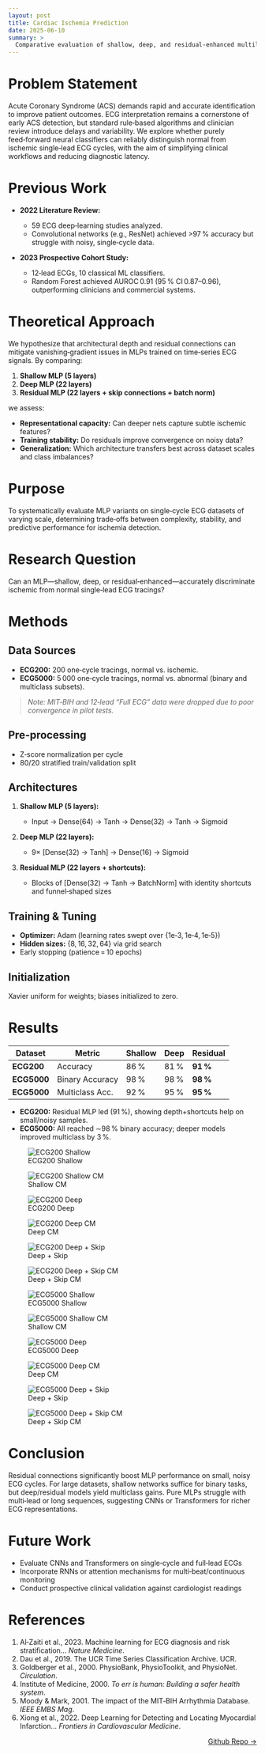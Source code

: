 ```yaml
---
layout: post
title: Cardiac Ischemia Prediction
date: 2025-06-10
summary: >
  Comparative evaluation of shallow, deep, and residual‑enhanced multilayer perceptrons for classifying single‑lead ECG tracings as normal or ischemic.  
---  
```


# Problem Statement  
Acute Coronary Syndrome (ACS) demands rapid and accurate identification to improve patient outcomes. ECG interpretation remains a cornerstone of early ACS detection, but standard rule‑based algorithms and clinician review introduce delays and variability. We explore whether purely feed‑forward neural classifiers can reliably distinguish normal from ischemic single‑lead ECG cycles, with the aim of simplifying clinical workflows and reducing diagnostic latency.

# Previous Work  
- **2022 Literature Review:**
  - 59 ECG deep‑learning studies analyzed.
  - Convolutional networks (e.g., ResNet) achieved >97 % accuracy but struggle with noisy, single‑cycle data.

- **2023 Prospective Cohort Study:**
  - 12‑lead ECGs, 10 classical ML classifiers.
  - Random Forest achieved AUROC 0.91 (95 % CI 0.87–0.96), outperforming clinicians and commercial systems.

# Theoretical Approach
We hypothesize that architectural depth and residual connections can mitigate vanishing‑gradient issues in MLPs trained on time‑series ECG signals. By comparing:

1. **Shallow MLP (5 layers)**
2. **Deep MLP (22 layers)**
3. **Residual MLP (22 layers + skip connections + batch norm)**

we assess:
- **Representational capacity:** Can deeper nets capture subtle ischemic features?
- **Training stability:** Do residuals improve convergence on noisy data?
- **Generalization:** Which architecture transfers best across dataset scales and class imbalances?

# Purpose
To systematically evaluate MLP variants on single‑cycle ECG datasets of varying scale, determining trade‑offs between complexity, stability, and predictive performance for ischemia detection.

# Research Question
Can an MLP—shallow, deep, or residual‑enhanced—accurately discriminate ischemic from normal single‑lead ECG tracings?  

# Methods

## Data Sources
- **ECG200:** 200 one‑cycle tracings, normal vs. ischemic.  
- **ECG5000:** 5 000 one‑cycle tracings, normal vs. abnormal (binary and multiclass subsets).

> *Note: MIT‑BIH and 12‑lead “Full ECG” data were dropped due to poor convergence in pilot tests.*

## Pre‑processing
- Z‑score normalization per cycle  
- 80/20 stratified train/validation split  

## Architectures
1. **Shallow MLP (5 layers):**
   - Input → Dense(64) → Tanh → Dense(32) → Tanh → Sigmoid

2. **Deep MLP (22 layers):**
   - 9× [Dense(32) → Tanh] → Dense(16) → Sigmoid

3. **Residual MLP (22 layers + shortcuts):**
   - Blocks of [Dense(32) → Tanh → BatchNorm] with identity shortcuts and funnel‑shaped sizes

## Training & Tuning
- **Optimizer:** Adam (learning rates swept over {1e‑3, 1e‑4, 1e‑5})  
- **Hidden sizes:** {8, 16, 32, 64} via grid search  
- Early stopping (patience = 10 epochs)

## Initialization
Xavier uniform for weights; biases initialized to zero.

# Results

| Dataset     | Metric          | Shallow | Deep | Residual |
|-------------|-----------------|---------|------|----------|
| **ECG200**  | Accuracy        | 86 %    | 81 % | **91 %** |
| **ECG5000** | Binary Accuracy | 98 %    | 98 % | **98 %** |
| **ECG5000** | Multiclass Acc. | 92 %    | 95 % | **95 %** |

- **ECG200:** Residual MLP led (91 %), showing depth+shortcuts help on small/noisy samples.  
- **ECG5000:** All reached ∼98 % binary accuracy; deeper models improved multiclass by 3 %.

<div class="image-grid">
  <!-- ECG200 -->
  <figure>
    <img src="/assets/ecg200shallow.jpeg" alt="ECG200 Shallow">
    <figcaption>ECG200 Shallow</figcaption>
  </figure>
  <figure>
    <img src="/assets/ecg200shallowcm.jpeg" alt="ECG200 Shallow CM">
    <figcaption>Shallow CM</figcaption>
  </figure>
  <figure>
    <img src="/assets/ecg200deep.jpeg" alt="ECG200 Deep">
    <figcaption>ECG200 Deep</figcaption>
  </figure>
  <figure>
    <img src="/assets/ecg200deepcm.jpeg" alt="ECG200 Deep CM">
    <figcaption>Deep CM</figcaption>
  </figure>
  <figure>
    <img src="/assets/ecg200deepwithsr.jpeg" alt="ECG200 Deep + Skip">
    <figcaption>Deep + Skip</figcaption>
  </figure>
  <figure>
    <img src="/assets/ecg200deepwithsrcm.jpeg" alt="ECG200 Deep + Skip CM">
    <figcaption>Deep + Skip CM</figcaption>
  </figure>

  <!-- ECG5000 -->
  <figure>
    <img src="/assets/ecg5000mcshallow.jpeg" alt="ECG5000 Shallow">
    <figcaption>ECG5000 Shallow</figcaption>
  </figure>
  <figure>
    <img src="/assets/ecg5000mcshallowcm.jpeg" alt="ECG5000 Shallow CM">
    <figcaption>Shallow CM</figcaption>
  </figure>
  <figure>
    <img src="/assets/ecg5000mcdeep.jpeg" alt="ECG5000 Deep">
    <figcaption>ECG5000 Deep</figcaption>
  </figure>
  <figure>
    <img src="/assets/ecg5000mcdeepcm.jpeg" alt="ECG5000 Deep CM">
    <figcaption>Deep CM</figcaption>
  </figure>
  <figure>
    <img src="/assets/ecg5000mcdeepwithsr.jpeg" alt="ECG5000 Deep + Skip">
    <figcaption>Deep + Skip</figcaption>
  </figure>
  <figure>
    <img src="/assets/ecg5000mcdeepwithsrcm.jpeg" alt="ECG5000 Deep + Skip CM">
    <figcaption>Deep + Skip CM</figcaption>
  </figure>
</div>


# Conclusion
Residual connections significantly boost MLP performance on small, noisy ECG cycles. For large datasets, shallow networks suffice for binary tasks, but deep/residual models yield multiclass gains. Pure MLPs struggle with multi‑lead or long sequences, suggesting CNNs or Transformers for richer ECG representations.

# Future Work
- Evaluate CNNs and Transformers on single‑cycle and full‑lead ECGs  
- Incorporate RNNs or attention mechanisms for multi‑beat/continuous monitoring  
- Conduct prospective clinical validation against cardiologist readings  

# References
1. Al‑Zaiti et al., 2023. Machine learning for ECG diagnosis and risk stratification… _Nature Medicine_.  
2. Dau et al., 2019. The UCR Time Series Classification Archive. UCR.  
3. Goldberger et al., 2000. PhysioBank, PhysioToolkit, and PhysioNet. _Circulation_.  
4. Institute of Medicine, 2000. _To err is human: Building a safer health system_.  
5. Moody & Mark, 2001. The impact of the MIT‑BIH Arrhythmia Database. _IEEE EMBS Mag_.  
6. Xiong et al., 2022. Deep Learning for Detecting and Locating Myocardial Infarction… _Frontiers in Cardiovascular Medicine_.  

<a href="https://github.com/dmeverly/MLP-on-ECG" style="display: block; text-align:right;" target = "_blank">  Github Repo -> </a>  